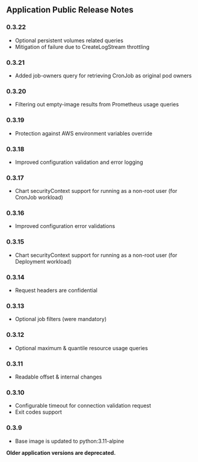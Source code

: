 ## Application Public Release Notes

### 0.3.22
- Optional persistent volumes related queries
- Mitigation of failure due to CreateLogStream throttling

### 0.3.21
- Added job-owners query for retrieving CronJob as original pod owners

### 0.3.20
- Filtering out empty-image results from Prometheus usage queries

### 0.3.19
- Protection against AWS environment variables override

### 0.3.18
- Improved configuration validation and error logging

### 0.3.17
- Chart securityContext support for running as a non-root user (for CronJob workload)

### 0.3.16
- Improved configuration error validations

### 0.3.15
- Chart securityContext support for running as a non-root user (for Deployment workload)

### 0.3.14
- Request headers are confidential

### 0.3.13
- Optional job filters (were mandatory)

### 0.3.12
- Optional maximum & quantile resource usage queries

### 0.3.11
- Readable offset & internal changes

### 0.3.10
- Configurable timeout for connection validation request
- Exit codes support

### 0.3.9
- Base image is updated to python:3.11-alpine

**Older application versions are deprecated.**
